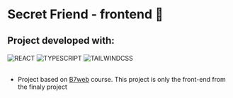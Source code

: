 # Secret Friend - frontend 🫣

## Project developed with:
<div style="display:inline_block">
    <img align= "center" src="https://img.shields.io/badge/React-20232A?style=for-the-badge&logo=react&logoColor=61DAFB" alt="REACT">
    <img align= "center" src="https://img.shields.io/badge/TypeScript-007ACC?style=for-the-badge&logo=typescript&logoColor=white" alt="TYPESCRIPT">
    <img align= "center" src="https://img.shields.io/badge/Tailwind_CSS-38B2AC?style=for-the-badge&logo=tailwind-css&logoColor=white" alt="TAILWINDCSS">
</div>
</br> 

- Project based on [B7web](https://lp.b7web.com.br/fullstack) course. This project is only the front-end from the finaly project
